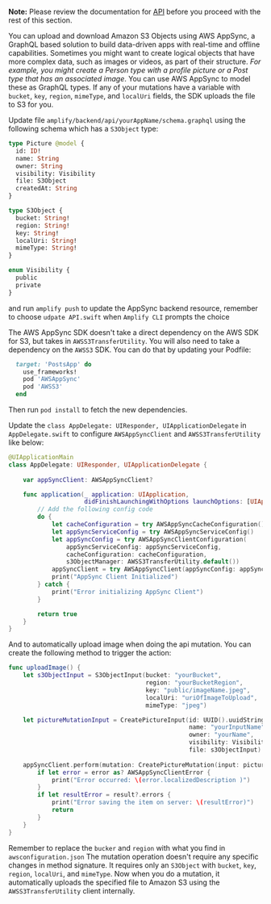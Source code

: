 **Note:** Please review the documentation for [API](~/sdk/api/graphql.md) before you proceed with the rest of this section. 

You can upload and download Amazon S3 Objects using AWS AppSync, a GraphQL based solution to build data-driven apps with real-time and offline capabilities. Sometimes you might want to create logical objects that have more complex data, such as images or videos, as part of their structure.  _For example, you might create a Person type with a profile picture or a Post type that has an associated image_. You can use AWS AppSync to model these as GraphQL types. If any of your mutations have a variable with `bucket`, `key`, `region`, `mimeType`, and `localUri` fields, the SDK uploads the file to S3 for you.

Update file `amplify/backend/api/yourAppName/schema.graphql` using the following schema which has a `S3Object` type:

```graphql
type Picture @model {
  id: ID!
  name: String
  owner: String
  visibility: Visibility
  file: S3Object
  createdAt: String
}

type S3Object {
  bucket: String!
  region: String!
  key: String!
  localUri: String!
  mimeType: String!
}

enum Visibility {
  public
  private
}
```

and run `amplify push` to update the AppSync backend resource, remember to choose `udpate API.swift` when `Amplify CLI` prompts the choice

The AWS AppSync SDK doesn't take a direct dependency on the AWS SDK for S3, but takes in `AWSS3TransferUtility`. You will also need to take a dependency on the `AWSS3` SDK. You can do that by updating your Podfile:

```ruby
  target: 'PostsApp' do
    use_frameworks!
    pod 'AWSAppSync'
    pod 'AWSS3'
  end
```

Then run `pod install` to fetch the new dependencies.

Update the `class AppDelegate: UIResponder, UIApplicationDelegate` in `AppDelegate.swift` to configure `AWSAppSyncClient` and `AWSS3TransferUtility` like below:

```swift
@UIApplicationMain
class AppDelegate: UIResponder, UIApplicationDelegate {
    
    var appSyncClient: AWSAppSyncClient?

    func application(_ application: UIApplication, 
                     didFinishLaunchingWithOptions launchOptions: [UIApplication.LaunchOptionsKey: Any]?) -> Bool {
        // Add the following config code
        do {
            let cacheConfiguration = try AWSAppSyncCacheConfiguration()
            let appSyncServiceConfig = try AWSAppSyncServiceConfig()
            let appSyncConfig = try AWSAppSyncClientConfiguration(
                appSyncServiceConfig: appSyncServiceConfig,
                cacheConfiguration: cacheConfiguration,
                s3ObjectManager: AWSS3TransferUtility.default())
            appSyncClient = try AWSAppSyncClient(appSyncConfig: appSyncConfig)
            print("AppSync Client Initialized")
        } catch {
            print("Error initializing AppSync Client")
        }

        return true
    }
}
```

And to automatically upload image when doing the api mutation. You can create the following method to trigger the action:

```swift
func uploadImage() {
    let s3ObjectInput = S3ObjectInput(bucket: "yourBucket",
                                      region: "yourBucketRegion",
                                      key: "public/imageName.jpeg",
                                      localUri: "uriOfImageToUpload",
                                      mimeType: "jpeg")

    let pictureMutationInput = CreatePictureInput(id: UUID().uuidString,
                                                  name: "yourInputName",
                                                  owner: "yourName",
                                                  visibility: Visibility(rawValue: "public"),
                                                  file: s3ObjectInput)      
  
    appSyncClient.perform(mutation: CreatePictureMutation(input: pictureMutationInput)) { (result, error) in
        if let error = error as? AWSAppSyncClientError {
            print("Error occurred: \(error.localizedDescription )")
        }
        if let resultError = result?.errors {
            print("Error saving the item on server: \(resultError)")
            return
        }
    }
}            
```
Remember to replace the `bucker` and `region` with what you find in `awsconfiguration.json`
The mutation operation doesn't require any specific changes in method signature. It requires only an `S3Object` with `bucket`, `key`, `region`, `localUri`, and `mimeType`. Now when you do a mutation, it automatically uploads the specified file to Amazon S3 using the `AWSS3TransferUtility` client internally.
